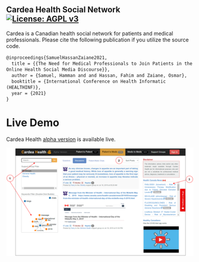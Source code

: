 ## Cardea Health Social Network [![License: AGPL v3](https://img.shields.io/badge/License-AGPL%20v3-blue.svg)](https://www.gnu.org/licenses/agpl-3.0)

Cardea is a Canadian health social network for patients and medical professionals. Please cite the following publication if you utilize the source code.

```
@inproceedings{SamuelHassanZaiane2021,
  title = {{The Need for Medical Professionals to Join Patients in the Online Health Social Media Discourse}},
  author = {Samuel, Hamman and and Hassan, Fahim and Zaiane, Osmar},
  booktitle = {International Conference on Health Informatic (HEALTHINF)},
  year = {2021}
}
```

# Live Demo

Cardea Health [alpha version](https://cardeahealth.ca) is available live.

![Cardea Health Alpha Version](demo.png)
